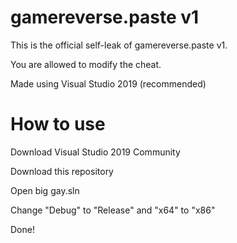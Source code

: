 # gamereverse.paste v1

This is the official self-leak of gamereverse.paste v1.

You are allowed to modify the cheat.

Made using Visual Studio 2019 (recommended)

# How to use

Download Visual Studio 2019 Community

Download this repository

Open big gay.sln

Change "Debug" to "Release" and "x64" to "x86"

Done!
